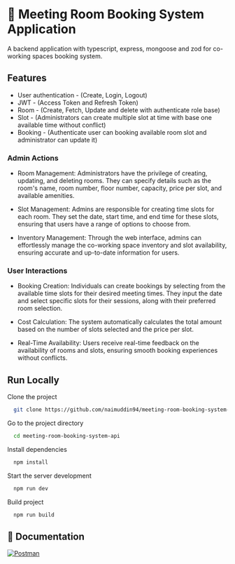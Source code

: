 
# 🔗 Meeting Room Booking System Application

A backend application with typescript, express, mongoose and zod for co-working spaces booking system.


## Features

- User authentication - (Create, Login, Logout)
- JWT - (Access Token and Refresh Token)
- Room - (Create, Fetch, Update and delete with authenticate role base)
- Slot - (Administrators can create multiple slot at time with base one available time without conflict)
- Booking - (Authenticate user can booking available room slot and administrator can update it)

### Admin Actions

- Room Management: Administrators have the privilege of creating, updating, and deleting rooms. They can specify details such as the room's name, room number, floor number, capacity, price per slot, and available amenities.

- Slot Management: Admins are responsible for creating time slots for each room. They set the date, start time, and end time for these slots, ensuring that users have a range of options to choose from.

- Inventory Management: Through the web interface, admins can effortlessly manage the co-working space inventory and slot availability, ensuring accurate and up-to-date information for users.

### User Interactions

- Booking Creation: Individuals can create bookings by selecting from the available time slots for their desired meeting times. They input the date and select specific slots for their sessions, along with their preferred room selection.

- Cost Calculation: The system automatically calculates the total amount based on the number of slots selected and the price per slot.

- Real-Time Availability: Users receive real-time feedback on the availability of rooms and slots, ensuring smooth booking experiences without conflicts.
## Run Locally

Clone the project

```bash
  git clone https://github.com/naimuddin94/meeting-room-booking-system-api.git
```

Go to the project directory

```bash
  cd meeting-room-booking-system-api
```

Install dependencies

```bash
  npm install
```

Start the server development

```bash
  npm run dev
```

Build project

```bash
  npm run build
```


## 🔗 Documentation
[![Postman](https://img.shields.io/badge/Postman-FF6C37?style=for-the-badge&logo=postman&logoColor=white)](https://documenter.getpostman.com/view/34122341/2sA3XQh2Rt)

